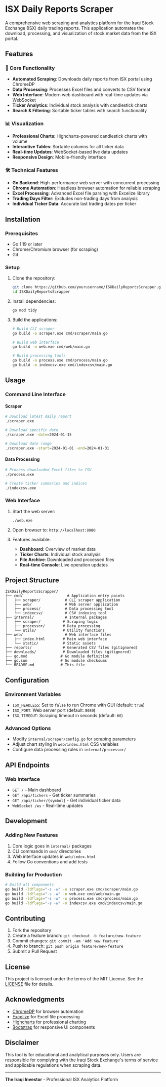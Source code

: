 # ISX Daily Reports Scraper

A comprehensive web scraping and analytics platform for the Iraqi Stock Exchange (ISX) daily trading reports. This application automates the download, processing, and visualization of stock market data from the ISX portal.

## Features

### 🚀 Core Functionality
- **Automated Scraping**: Downloads daily reports from ISX portal using ChromeDP
- **Data Processing**: Processes Excel files and converts to CSV format
- **Web Interface**: Modern web dashboard with real-time updates via WebSocket
- **Ticker Analytics**: Individual stock analysis with candlestick charts
- **Search & Filtering**: Sortable ticker tables with search functionality

### 📊 Visualization
- **Professional Charts**: Highcharts-powered candlestick charts with volume
- **Interactive Tables**: Sortable columns for all ticker data
- **Real-time Updates**: WebSocket-based live data updates
- **Responsive Design**: Mobile-friendly interface

### 🛠 Technical Features
- **Go Backend**: High-performance web server with concurrent processing
- **Chrome Automation**: Headless browser automation for reliable scraping
- **Excel Processing**: Advanced Excel file parsing with Excelize library
- **Trading Days Filter**: Excludes non-trading days from analysis
- **Individual Ticker Data**: Accurate last trading dates per ticker

## Installation

### Prerequisites
- Go 1.19 or later
- Chrome/Chromium browser (for scraping)
- Git

### Setup
1. Clone the repository:
   ```bash
   git clone https://github.com/yourusername/ISXDailyReportsScrapper.git
   cd ISXDailyReportsScrapper
   ```

2. Install dependencies:
   ```bash
   go mod tidy
   ```

3. Build the applications:
   ```bash
   # Build CLI scraper
   go build -o scraper.exe cmd/scraper/main.go
   
   # Build web interface
   go build -o web.exe cmd/web/main.go
   
   # Build processing tools
   go build -o process.exe cmd/process/main.go
   go build -o indexcsv.exe cmd/indexcsv/main.go
   ```

## Usage

### Command Line Interface

#### Scraper
```bash
# Download latest daily report
./scraper.exe

# Download specific date
./scraper.exe -date=2024-01-15

# Download date range
./scraper.exe -start=2024-01-01 -end=2024-01-31
```

#### Data Processing
```bash
# Process downloaded Excel files to CSV
./process.exe

# Create ticker summaries and indices
./indexcsv.exe
```

### Web Interface

1. Start the web server:
   ```bash
   ./web.exe
   ```

2. Open browser to: `http://localhost:8080`

3. Features available:
   - **Dashboard**: Overview of market data
   - **Ticker Charts**: Individual stock analysis
   - **File Archive**: Downloaded and processed files
   - **Real-time Console**: Live operation updates

## Project Structure

```
ISXDailyReportsScrapper/
├── cmd/                    # Application entry points
│   ├── scraper/           # CLI scraper application
│   ├── web/               # Web server application
│   ├── process/           # Data processing tool
│   └── indexcsv/          # CSV indexing tool
├── internal/              # Internal packages
│   ├── scraper/          # Scraping logic
│   ├── processor/        # Data processing
│   └── utils/            # Utility functions
├── web/                   # Web interface files
│   ├── index.html        # Main web interface
│   └── static/           # Static assets
├── reports/              # Generated CSV files (gitignored)
├── downloads/            # Downloaded files (gitignored)
├── go.mod               # Go module definition
├── go.sum               # Go module checksums
└── README.md            # This file
```

## Configuration

### Environment Variables
- `ISX_HEADLESS`: Set to `false` to run Chrome with GUI (default: `true`)
- `ISX_PORT`: Web server port (default: `8080`)
- `ISX_TIMEOUT`: Scraping timeout in seconds (default: `60`)

### Advanced Options
- Modify `internal/scraper/config.go` for scraping parameters
- Adjust chart styling in `web/index.html` CSS variables
- Configure data processing rules in `internal/processor/`

## API Endpoints

### Web Interface
- `GET /` - Main dashboard
- `GET /api/tickers` - Get ticker summaries
- `GET /api/ticker/{symbol}` - Get individual ticker data
- `WebSocket /ws` - Real-time updates

## Development

### Adding New Features
1. Core logic goes in `internal/` packages
2. CLI commands in `cmd/` directories
3. Web interface updates in `web/index.html`
4. Follow Go conventions and add tests

### Building for Production
```bash
# Build all components
go build -ldflags="-s -w" -o scraper.exe cmd/scraper/main.go
go build -ldflags="-s -w" -o web.exe cmd/web/main.go
go build -ldflags="-s -w" -o process.exe cmd/process/main.go
go build -ldflags="-s -w" -o indexcsv.exe cmd/indexcsv/main.go
```

## Contributing

1. Fork the repository
2. Create a feature branch: `git checkout -b feature/new-feature`
3. Commit changes: `git commit -am 'Add new feature'`
4. Push to branch: `git push origin feature/new-feature`
5. Submit a Pull Request

## License

This project is licensed under the terms of the MIT License. See the [LICENSE](LICENSE) file for details.

## Acknowledgments

- [ChromeDP](https://github.com/chromedp/chromedp) for browser automation
- [Excelize](https://github.com/qax-os/excelize) for Excel file processing
- [Highcharts](https://www.highcharts.com/) for professional charting
- [Bootstrap](https://getbootstrap.com/) for responsive UI components

## Disclaimer

This tool is for educational and analytical purposes only. Users are responsible for complying with the Iraqi Stock Exchange's terms of service and applicable regulations when scraping data.

---

**The Iraqi Investor** - Professional ISX Analytics Platform 